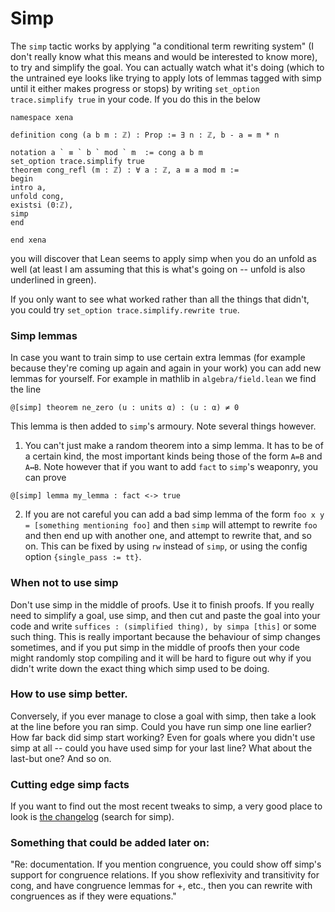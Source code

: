 # Simp #

The `simp` tactic works by applying "a conditional term rewriting system" (I don't really know what this means and would be interested to know more), to try and simplify the goal. You can actually watch what it's doing (which to the untrained eye looks like trying to apply lots of lemmas tagged with simp until it either makes progress or stops) by writing `set_option trace.simplify true` in your code. If you do this in the below

```lean
namespace xena

definition cong (a b m : ℤ) : Prop := ∃ n : ℤ, b - a = m * n

notation a ` ≡ ` b ` mod ` m  := cong a b m 
set_option trace.simplify true
theorem cong_refl (m : ℤ) : ∀ a : ℤ, a ≡ a mod m :=
begin
intro a,
unfold cong,
existsi (0:ℤ),
simp
end

end xena
```

you will discover that Lean seems to apply simp when you do an unfold as well (at least I am assuming that this is what's going on -- unfold is also underlined in green).

If you only want to see what worked rather than all the things that didn't, you could try `set_option trace.simplify.rewrite true`.

### Simp lemmas

In case you want to train simp to use certain extra lemmas (for example because they're coming up again and again in your work) you can add new lemmas for yourself. For example in mathlib in `algebra/field.lean` we find the line

```lean
@[simp] theorem ne_zero (u : units α) : (u : α) ≠ 0
```

This lemma is then added to `simp`'s armoury. Note several things however.

1) You can't just make a random theorem into a simp lemma. It has to be of a certain kind, the most important kinds being those of the form `A=B` and `A↔B`. Note however that if you want to add `fact` to `simp`'s weaponry, you can prove

```lean
@[simp] lemma my_lemma : fact <-> true
```

2) If you are not careful you can add a bad simp lemma of the form `foo x y = [something mentioning foo]` and then `simp` will attempt to rewrite `foo` and then end up with another one, and attempt to rewrite that, and so on. This can be fixed by using `rw` instead of `simp`, or using the config option `{single_pass := tt}`.


### When not to use simp

Don't use simp in the middle of proofs. Use it to finish proofs. If you really need to simplify a goal, use simp, and then cut and paste the goal into your code and write `suffices : (simplified thing), by simpa [this]` or some such thing. This is really important because the behaviour of simp changes sometimes, and if you put simp in the middle of proofs then your code might randomly stop compiling and it will be hard to figure out why if you didn't write down the exact thing which simp used to be doing.

### How to use simp better.

Conversely, if you ever manage to close a goal with simp, then take a look at the line before you ran simp. Could you have run simp one line earlier? How far back did simp start working? Even for goals where you didn't use simp at all -- could you have used simp for your last line? What about the last-but one? And so on.

### Cutting edge simp facts

If you want to find out the most recent tweaks to simp, a very good place to look is [the changelog](https://github.com/leanprover/lean/blob/master/doc/changes.md) (search for simp). 

### Something that could be added later on:

"Re: documentation. If you mention congruence, you could show off simp's support for congruence relations. If you show reflexivity and transitivity for cong, and have congruence lemmas for +, etc., then you can rewrite with congruences as if they were equations."
